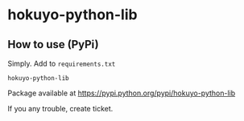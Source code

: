 hokuyo-python-lib
=================

How to use (PyPi)
-----------------------------

Simply. Add to `requirements.txt`

    hokuyo-python-lib

Package available at https://pypi.python.org/pypi/hokuyo-python-lib

If you any trouble, create ticket.